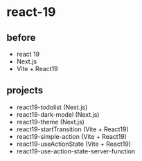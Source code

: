 # react-19

## before

- react 19
- Next.js
- Vite + React19

## projects

- react19-todolist (Next.js)
- react19-dark-model (Next.js)
- react19-theme (Next.js)
- react19-startTransition (Vite + React19)
- react19-simple-action (Vite + React19)
- react19-useActionState (Vite + React19)
- react19-use-action-state-server-function